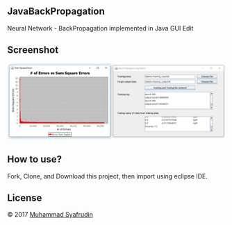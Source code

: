 ## JavaBackPropagation
Neural Network - BackPropagation implemented in Java GUI Edit

## Screenshot

![Screenshot](NNBackPropagation.png)

## How to use?
Fork, Clone, and Download this project, then import using eclipse IDE.

## License

&copy; 2017 [Muhammad Syafrudin](https://justudin.com)

